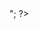 <?php 

# Hello_world
// code in php

$a = 3;
$b = 5;
echo "The result is : ";
echo $a*$b;

// adding two numbers #a=3 and $b=5
echo $a + $b;
echo "eeverything about me is blessed";
echo "<br>";
?>
